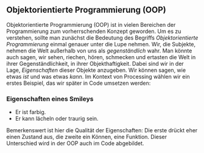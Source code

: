 ## Objektorientierte Programmierung (OOP)

Objektorientierte Programmierung (OOP) ist in vielen Bereichen der Programmierung zum vorherrschenden Konzept geworden. Um es zu verstehen, sollte man zunächst die Bedeutung des Begriffs *Objektorientierte Programmierung* einmal genauer unter die Lupe nehmen. Wir, die Subjekte, nehmen die Welt außerhalb von uns als *gegenständlich* wahr. Man könnte auch sagen, wir sehen, riechen, hören, schmecken und ertasten die Welt in ihrer Gegenständlichkeit, in ihrer Objekthaftigkeit. Dabei sind wir in der Lage, *Eigenschaften* dieser Objekte anzugeben. Wir können sagen, wie etwas *ist* und was etwas *kann*. Im Kontext von Processing wählen wir ein erstes Beispiel, das wir später in Code umsetzen werden:

### Eigenschaften eines Smileys

* Er ist farbig.
* Er kann lächeln oder traurig sein.

Bemerkenswert ist hier die Qualität der Eigenschaften: Die erste drückt eher einen Zustand aus, die zweite ein Können, eine Funktion. Dieser Unterschied wird in der OOP auch im Code abgebildet.






[^1]: Das Autobeispiel ist in deutscher Sprache gut erklärt in Schmidt (2009, S. 5 ff.), allerdings im Kontext von PHP mit entsprechender Syntax.